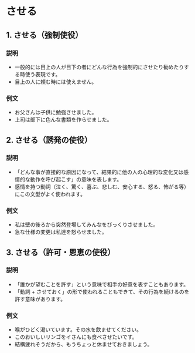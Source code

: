 # させる

## 1. させる（強制使役）

### 説明

- 一般的には目上の人が目下の者にどんな行為を強制的にさせたり勧めたりする時使う表現です。
- 目上の人に頼む時には使えません。

### 例文

- お父さんは子供に勉強させました。
- 上司は部下に色んな書類を作らせました。

## 2. させる（誘発の使役）

### 説明

- 「どんな事が直接的な原因になって、結果的に他の人の心理的な変化又は感情的な動作を呼び起こす」の意味を表します。
- 感情を持つ動詞（泣く、驚く、喜ぶ、悲しむ、安心する、怒る、怖がる等）にこの文型がよく使われます。

### 例文

- 私は壁の後ろから突然登場してみんなをびっくりさせました。
- 急な仕様の変更は私達を怒らせました。

## 3. させる（許可・恩恵の使役）

### 説明

- 「誰かが望むことを許す」という意味で相手の好意を表すこともあります。
- 「動詞 + させておく」の形で使われることもできて、その行為を続けるのを許す意味があります。

### 例文

- 喉がひどく渇いています。その水を飲ませてください。
- このおいしいリンゴをイさんにも食べさせたいです。
- 結構疲れそうだから、もうちょっと休ませておきましょう。